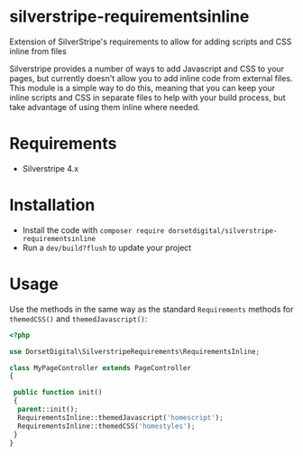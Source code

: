 # silverstripe-requirementsinline
Extension of SilverStripe's requirements to allow for adding scripts and CSS inline from files

Silverstripe provides a number of ways to add Javascript and CSS to your pages, but currently doesn't allow you to add inline code from external files.
This module is a simple way to do this, meaning that you can keep your inline scripts and CSS in separate files to help with your build process, but take advantage of using them inline where needed.

# Requirements
* Silverstripe 4.x

# Installation
* Install the code with `composer require dorsetdigital/silverstripe-requirementsinline`
* Run a `dev/build?flush` to update your project

# Usage

Use the methods in the same way as the standard `Requirements` methods for `themedCSS()` and `themedJavascript()`:


```php
<?php

use DorsetDigital\SilverstripeRequirements\RequirementsInline;

class MyPageController extends PageController
{

 public function init()
 {
  parent::init();
  RequirementsInline::themedJavascript('homescript');
  RequirementsInline::themedCSS('homestyles');
 }
}
```